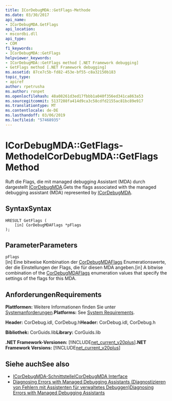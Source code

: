 ```yaml
---
title: ICorDebugMDA::GetFlags-Methode
ms.date: 03/30/2017
api_name:
- ICorDebugMDA.GetFlags
api_location:
- mscordbi.dll
api_type:
- COM
f1_keywords:
- ICorDebugMDA::GetFlags
helpviewer_keywords:
- ICorDebugMDA::GetFlags method [.NET Framework debugging]
- GetFlags method [.NET Framework debugging]
ms.assetid: 87ce7c5b-fd82-453e-bf55-c8a32150b183
topic_type:
- apiref
author: rpetrusha
ms.author: ronpet
ms.openlocfilehash: 48a08261d3ed17fbbb1a040f356ed341ca863a53
ms.sourcegitcommit: 5137208fa414d9ca3c58cdfd2155ac81bc89e917
ms.translationtype: MT
ms.contentlocale: de-DE
ms.lasthandoff: 03/06/2019
ms.locfileid: "57468935"
---
```

# <a name="icordebugmdagetflags-method"></a><span data-ttu-id="f5eda-102">ICorDebugMDA::GetFlags-Methode</span><span class="sxs-lookup"><span data-stu-id="f5eda-102">ICorDebugMDA::GetFlags Method</span></span>
<span data-ttu-id="f5eda-103">Ruft die Flags, die mit managed debugging Assistant (MDA) durch dargestellt [ICorDebugMDA](../../../../docs/framework/unmanaged-api/debugging/icordebugmda-interface.md).</span><span class="sxs-lookup"><span data-stu-id="f5eda-103">Gets the flags associated with the managed debugging assistant (MDA) represented by [ICorDebugMDA](../../../../docs/framework/unmanaged-api/debugging/icordebugmda-interface.md).</span></span>  
  
## <a name="syntax"></a><span data-ttu-id="f5eda-104">Syntax</span><span class="sxs-lookup"><span data-stu-id="f5eda-104">Syntax</span></span>  
  
```  
HRESULT GetFlags (  
    [in] CorDebugMDAFlags *pFlags  
);  
```  
  
## <a name="parameters"></a><span data-ttu-id="f5eda-105">Parameter</span><span class="sxs-lookup"><span data-stu-id="f5eda-105">Parameters</span></span>  
 `pFlags`  
 <span data-ttu-id="f5eda-106">[in] Eine bitweise Kombination der [CorDebugMDAFlags](../../../../docs/framework/unmanaged-api/debugging/cordebugmdaflags-enumeration.md) Enumerationswerte, der die Einstellungen der Flags, die für diesen MDA angeben.</span><span class="sxs-lookup"><span data-stu-id="f5eda-106">[in] A bitwise combination of the [CorDebugMDAFlags](../../../../docs/framework/unmanaged-api/debugging/cordebugmdaflags-enumeration.md) enumeration values that specify the settings of the flags for this MDA.</span></span>  
  
## <a name="requirements"></a><span data-ttu-id="f5eda-107">Anforderungen</span><span class="sxs-lookup"><span data-stu-id="f5eda-107">Requirements</span></span>  
 <span data-ttu-id="f5eda-108">**Plattformen:** Weitere Informationen finden Sie unter [Systemanforderungen](../../../../docs/framework/get-started/system-requirements.md).</span><span class="sxs-lookup"><span data-stu-id="f5eda-108">**Platforms:** See [System Requirements](../../../../docs/framework/get-started/system-requirements.md).</span></span>  
  
 <span data-ttu-id="f5eda-109">**Header:** CorDebug.idl, CorDebug.h</span><span class="sxs-lookup"><span data-stu-id="f5eda-109">**Header:** CorDebug.idl, CorDebug.h</span></span>  
  
 <span data-ttu-id="f5eda-110">**Bibliothek:** CorGuids.lib</span><span class="sxs-lookup"><span data-stu-id="f5eda-110">**Library:** CorGuids.lib</span></span>  
  
 <span data-ttu-id="f5eda-111">**.NET Framework-Versionen:** [!INCLUDE[net_current_v20plus](../../../../includes/net-current-v20plus-md.md)]</span><span class="sxs-lookup"><span data-stu-id="f5eda-111">**.NET Framework Versions:** [!INCLUDE[net_current_v20plus](../../../../includes/net-current-v20plus-md.md)]</span></span>  
  
## <a name="see-also"></a><span data-ttu-id="f5eda-112">Siehe auch</span><span class="sxs-lookup"><span data-stu-id="f5eda-112">See also</span></span>
- [<span data-ttu-id="f5eda-113">ICorDebugMDA-Schnittstelle</span><span class="sxs-lookup"><span data-stu-id="f5eda-113">ICorDebugMDA Interface</span></span>](../../../../docs/framework/unmanaged-api/debugging/icordebugmda-interface.md)
- [<span data-ttu-id="f5eda-114">Diagnosing Errors with Managed Debugging Assistants (Diagnostizieren von Fehlern mit Assistenten für verwaltetes Debuggen)</span><span class="sxs-lookup"><span data-stu-id="f5eda-114">Diagnosing Errors with Managed Debugging Assistants</span></span>](../../../../docs/framework/debug-trace-profile/diagnosing-errors-with-managed-debugging-assistants.md)
